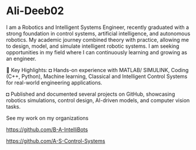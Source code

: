 # Ali-Deeb02
I am a Robotics and Intelligent Systems Engineer, recently graduated with a strong foundation in control systems, artificial intelligence, and autonomous robotics.
My academic journey combined theory with practice, allowing me to design, model, and simulate intelligent robotic systems.
I am seeking opportunities in my field where I can continuously learning and growing as an engineer.

🔹 Key Highlights:
◘ Hands-on experience with MATLAB/ SIMULINK, Coding (C++, Python), Machine learning, Classical and Intelligent Control Systems for real-world engineering applications.

◘ Published and documented several projects on GitHub, showcasing robotics simulations, control design, AI-driven models, and computer vision tasks.

See my work on my organizations

https://github.com/B-A-IntelliBots

https://github.com/A-S-Control-Systems
